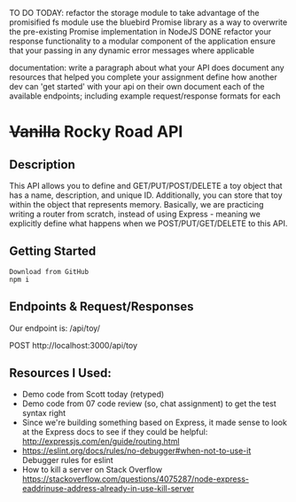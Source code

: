 TO DO TODAY:
refactor the storage module to take advantage of the promisified fs module
use the bluebird Promise library as a way to overwrite the pre-existing Promise implementation in NodeJS
DONE refactor your response functionality to a modular component of the application
ensure that your passing in any dynamic error messages where applicable



documentation:
write a paragraph about what your API does
document any resources that helped you complete your assignment
define how another dev can 'get started' with your api on their own
document each of the available endpoints; including example request/response formats for each

# ~~Vanilla~~ Rocky Road API

## Description
This API allows you to define and GET/PUT/POST/DELETE a toy object that has a name, description, and unique ID. Additionally, you can store that toy within the object that represents memory. Basically, we are practicing writing a router from scratch, instead of using Express - meaning we explicitly define what happens when we POST/PUT/GET/DELETE to this API.

## Getting Started
```
Download from GitHub
npm i
```

## Endpoints & Request/Responses
Our endpoint is: /api/toy/

POST http://localhost:3000/api/toy
<!--
POST request
pass data as stringifed JSON in the body of a POST request to create a new resource
successful status code of 201
PUT request
pass data as stringifed JSON in the body of a PUT request to update an existing resource
if that resource does not exist, create it
successful status code of 204
GET request
pass ?id=<uuid> as a query string parameter to retrieve a specific resource (as JSON)
successful status code of 200
DELETE request
pass ?id=<uuid> in the query string to DELETE a specific resource
successful status code of 204 -->


## Resources I Used:
+ Demo code from Scott today (retyped)
+ Demo code from 07 code review (so, chat assignment) to get the test syntax right
+ Since we're building something based on Express, it made sense to look at the Express docs to see if they could be helpful: http://expressjs.com/en/guide/routing.html
+ https://eslint.org/docs/rules/no-debugger#when-not-to-use-it Debugger rules for eslint
+ How to kill a server on Stack Overflow https://stackoverflow.com/questions/4075287/node-express-eaddrinuse-address-already-in-use-kill-server
